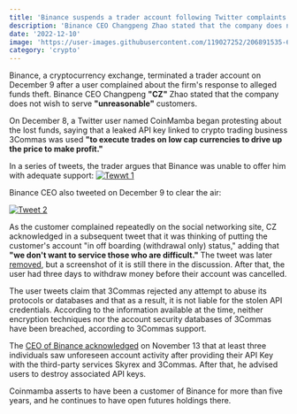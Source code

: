 ```yaml
---
title: 'Binance suspends a trader account following Twitter complaints'
description: 'Binance CEO Changpeng Zhao stated that the company does not want to serve "unreasonable" customers.'
date: '2022-12-10'
image: 'https://user-images.githubusercontent.com/119027252/206891535-61a55146-535f-45c1-8e54-2ee7a910d7d9.jpg'
category: 'crypto'
---
```

Binance, a cryptocurrency exchange, terminated a trader account on December 9 after a user complained about the firm's response to alleged funds theft. Binance CEO Changpeng **"CZ"** Zhao stated that the company does not wish to serve **"unreasonable"** customers.


On December 8, a Twitter user named CoinMamba began protesting about the lost funds, saying that a leaked API key linked to crypto trading business 3Commas was used **"to execute trades on low cap currencies to drive up the price to make profit."**

In a series of tweets, the trader argues that Binance was unable to offer him with adequate support:
[![Tewwt 1](https://user-images.githubusercontent.com/119027252/206891552-8a11c7ea-c0f8-4da4-8571-a24fcd2c100f.jpg)](https://twitter.com/coinmamba/status/1600987003231039495?ref_src=twsrc%5Etfw%7Ctwcamp%5Etweetembed%7Ctwterm%5E1600987003231039495%7Ctwgr%5E78310b3e3bf593531c9349d6f55387668b26143b%7Ctwcon%5Es1_c10&ref_url=https%3A%2F%2Fcointelegraph.com%2Fnews%2Fbinance-suspends-trader-s-account-after-complaints-on-twitter)

Binance CEO also tweeted on December 9 to clear the air:

[![Tweet 2](https://user-images.githubusercontent.com/119027252/206891571-ceeb7782-e45f-4dcb-bd21-dc81be11cf21.jpg)](https://twitter.com/cz_binance/status/1601193403257344000?ref_src=twsrc%5Etfw%7Ctwcamp%5Etweetembed%7Ctwterm%5E1601193403257344000%7Ctwgr%5E78310b3e3bf593531c9349d6f55387668b26143b%7Ctwcon%5Es1_c10&ref_url=https%3A%2F%2Fcointelegraph.com%2Fnews%2Fbinance-suspends-trader-s-account-after-complaints-on-twitter)

As the customer complained repeatedly on the social networking site, CZ acknowledged in a subsequent tweet that it was thinking of putting the customer's account "in off boarding (withdrawal only) status," adding that **"we don't want to service those who are difficult."** The tweet was later [removed](https://twitter.com/coinmamba/status/1601268054314602496), but a screenshot of it is still there in the discussion. After that, the user had three days to withdraw money before their account was cancelled.

The user tweets claim that 3Commas rejected any attempt to abuse its protocols or databases and that as a result, it is not liable for the stolen API credentials. According to the information available at the time, neither encryption techniques nor the account security databases of 3Commas have been breached, according to 3Commas support.

The [CEO of Binance acknowledged](https://twitter.com/cz_binance/status/1591974155783909377) on November 13 that at least three individuals saw unforeseen account activity after providing their API Key with the third-party services Skyrex and 3Commas. After that, he advised users to destroy associated API keys.

Coinmamba asserts to have been a customer of Binance for more than five years, and he continues to have open futures holdings there.
